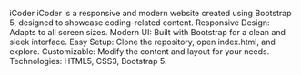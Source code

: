 iCoder
iCoder is a responsive and modern website created using Bootstrap 5, designed to showcase coding-related content.
Responsive Design: Adapts to all screen sizes.
Modern UI: Built with Bootstrap for a clean and sleek interface.
Easy Setup: Clone the repository, open index.html, and explore.
Customizable: Modify the content and layout for your needs.
Technologies: HTML5, CSS3, Bootstrap 5.
